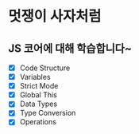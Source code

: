 # 멋쟁이 사자처럼

## JS 코어에 대해 학습합니다~

- [x] Code Structure
- [x] Variables
- [x] Strict Mode
- [x] Global This
- [x] Data Types
- [x] Type Conversion
- [x] Operations
